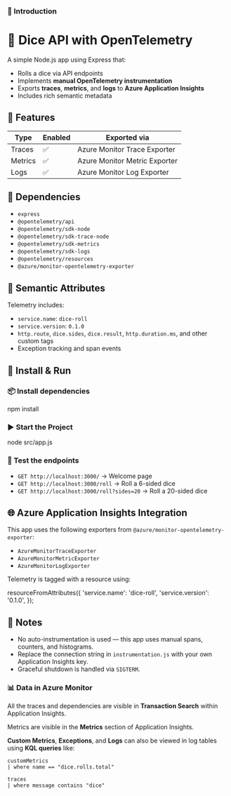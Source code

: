 ### 📘 Introduction
# 🎲 Dice API with OpenTelemetry

A simple Node.js app using Express that:

- Rolls a dice via API endpoints
- Implements **manual OpenTelemetry instrumentation**
- Exports **traces**, **metrics**, and **logs** to **Azure Application Insights**
- Includes rich semantic metadata

## 🚀 Features

| Type    | Enabled | Exported via                                 |
| ------- | ------- | ----------------------------------------------|
| Traces  | ✅       | Azure Monitor Trace Exporter                 |
| Metrics | ✅       | Azure Monitor Metric Exporter                |
| Logs    | ✅       | Azure Monitor Log Exporter                   |

## 🧰 Dependencies

- `express`
- `@opentelemetry/api`
- `@opentelemetry/sdk-node`
- `@opentelemetry/sdk-trace-node`
- `@opentelemetry/sdk-metrics`
- `@opentelemetry/sdk-logs`
- `@opentelemetry/resources`
- `@azure/monitor-opentelemetry-exporter`

## 🧠 Semantic Attributes

Telemetry includes:

- `service.name`: `dice-roll`
- `service.version`: `0.1.0`
- `http.route`, `dice.sides`, `dice.result`, `http.duration.ms`, and other custom tags
- Exception tracking and span events


## 🔧 Install & Run

### 📦 Install dependencies

npm install

### ▶️ Start the Project

node src/app.js

### 🧪 Test the endpoints

  - `GET http://localhost:3000/` → Welcome page
  - `GET http://localhost:3000/roll` → Roll a 6-sided dice
  - `GET http://localhost:3000/roll?sides=20` → Roll a 20-sided dice


## 🌐 Azure Application Insights Integration

This app uses the following exporters from `@azure/monitor-opentelemetry-exporter`:

  - `AzureMonitorTraceExporter`
  - `AzureMonitorMetricExporter`
  - `AzureMonitorLogExporter`

Telemetry is tagged with a resource using:

resourceFromAttributes({
  'service.name': 'dice-roll',
  'service.version': '0.1.0',
});


## 📡 Notes

  - No auto-instrumentation is used — this app uses manual spans, counters, and histograms.
  - Replace the connection string in `instrumentation.js` with your own Application Insights key.
  - Graceful shutdown is handled via `SIGTERM`.


### 📊 Data in Azure Monitor

All the traces and dependencies are visible in **Transaction Search** within Application Insights.

Metrics are visible in the **Metrics** section of Application Insights.

**Custom Metrics**, **Exceptions**, and **Logs** can also be viewed in log tables using **KQL queries** like:

```kusto
customMetrics
| where name == "dice.rolls.total"

traces
| where message contains "dice"

```